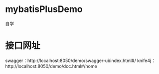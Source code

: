 # mybatisPlusDemo
自学

# 接口网址
swagger：http://localhost:8050/demo/swagger-ui/index.html#/
knife4j：http://localhost:8050/demo/doc.html#/home
